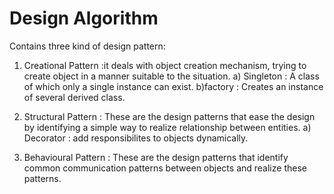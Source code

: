 # Design Algorithm
Contains three kind of design pattern:

1) Creational Pattern :it deals with object creation mechanism, trying to create object in a manner suitable to the situation.
a) Singleton : A class of which only a single instance can exist.
b)factory : Creates an instance of several derived class.

2) Structural Pattern : These are the design patterns that ease the design by identifying a simple way to realize relationship between entities.
a) Decorator : add responsibilites to objects dynamically.

3) Behavioural Pattern :
These are the design patterns that identify common communication patterns between objects and realize these patterns.
